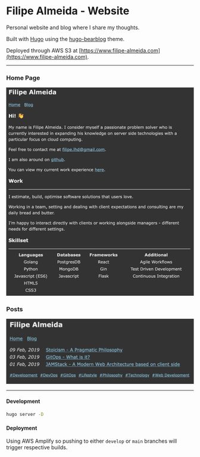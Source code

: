 # Filipe Almeida - Website

Personal website and blog where I share my thoughts.

Built with [Hugo](https://gohugo.io) using the
[hugo-bearblog](https://github.com/janraasch/hugo-bearblog) theme.

Deployed through AWS S3 at [https://www.filipe-almeida.com](https://www.filipe-almeida.com).

---

### Home Page
![](./screenshots/1.png "Homepage")

### Posts
![](./screenshots/2.png "Posts")

---

#### Development
```sh
hugo server -D
```

#### Deployment
Using AWS Amplify so pushing to either `develop` or `main` branches will trigger respective builds.
